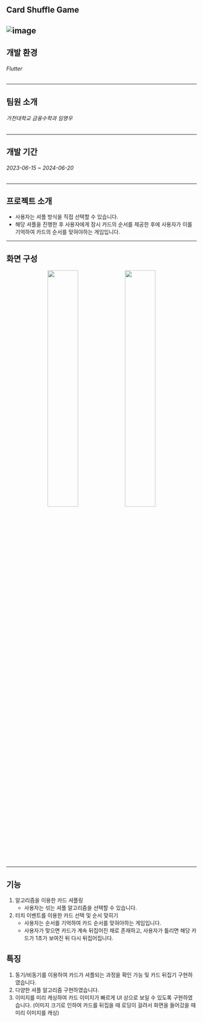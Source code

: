 ## Card Shuffle Game
![image](https://github.com/user-attachments/assets/b3aa5799-0338-46f6-8238-e086d923a900)
------------------------------------------------------------
## 개발 환경
###### Flutter
------------------------------------------------------------
## 팀원 소개
###### 가천대학교 금융수학과 임명우
------------------------------------------------------------
## 개발 기간
###### 2023-06-15 ~ 2024-06-20
------------------------------------------------------------
## 프로젝트 소개
+ 사용자는 셔플 방식을 직접 선택할 수 있습니다.
+ 해당 셔플을 진행한 후 사용자에게 잠시 카드의 순서를 제공한 후에 사용자가 이를 기억하여 카드의 순서를 맞혀야하는 게임입니다.
------------------------------------------------------------
## 화면 구성
<p align="center">
   <img src="https://prod-files-secure.s3.us-west-2.amazonaws.com/26a3244b-bf1e-41f1-81ad-fe7c2e79b002/3b022e6f-77b5-48ee-986f-a0e9e8554904/%EC%8A%A4%ED%81%AC%EB%A6%B0%EC%83%B7_2024-06-27_203622.png" align="center" width="40%">
   <img src="[https://github.com/user-attachments/assets/4346a817-1fbf-4f66-b104-fbc1664d5626](https://prod-files-secure.s3.us-west-2.amazonaws.com/26a3244b-bf1e-41f1-81ad-fe7c2e79b002/e85b9396-c391-4074-bef5-852f93c58510/%EC%8A%A4%ED%81%AC%EB%A6%B0%EC%83%B7_2024-06-27_203541.png)" align="center" width="40%">
</p>

------------------------------------------------------------
## 기능
1. 알고리즘을 이용한 카드 셔플링
   + 사용자는 섞는 셔플 알고리즘을 선택할 수 있습니다.
2. 터치 이벤트를 이용한 카드 선택 및 순서 맞히기
   + 사용자는 순서를 기억하여 카드 순서를 맞혀야하는 게임입니다.
   + 사용자가 맞으면 카드가 계속 뒤집어진 채로 존재하고, 사용자가 틀리면 해당 카드가 1초가 보여진 뒤 다시 뒤집어집니다.

## 특징
1. 동기/비동기를 이용하여 카드가 셔플되는 과정을 확인 가능 및 카드 뒤집기 구현하였습니다.
2. 다양한 셔플 알고리즘 구현하였습니다.
3. 이미지를 미리 캐싱하여 카드 이미지가 빠르게 UI 상으로 보일 수 있도록 구현하였습니다.
(이미지 크기로 인하여 카드를 뒤집을 때 로딩이 걸려서 화면을 들어갔을 때 미리 이미지를 캐싱)
